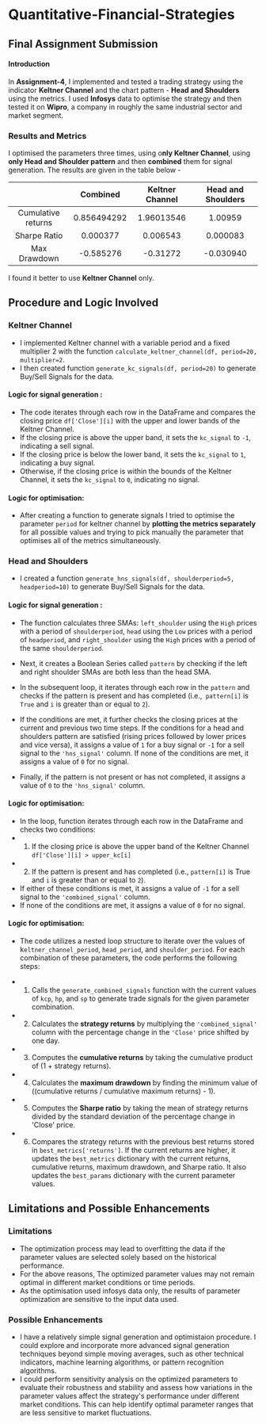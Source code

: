 # Quantitative-Financial-Strategies
## Final Assignment Submission
#### Introduction
In **Assignment-4**, I implemented and tested a trading strategy using the indicator **Keltner Channel** and the chart pattern - **Head and Shoulders** using the metrics.
I used **Infosys** data to optimise the strategy and then tested it on **Wipro**, a company in roughly the same industrial sector and market segment.

### Results and Metrics

I optimised the parameters three times, using o**nly Keltner Channel**, using **only Head and Shoulder pattern** and then **combined** them for signal generation. The results are given in the table below - 

|                    |  Combined   | Keltner Channel | Head and Shoulders |
|:------------------:|:-----------:|:---------------:|:------------------:|
| Cumulative returns | 0.856494292 |   1.96013546    |      1.00959       |
|    Sharpe Ratio    |  0.000377   |    0.006543     |      0.000083      |
|    Max Drawdown    |  -0.585276  |    -0.31272     |     -0.030940      |

I found it better to use **Keltner Channel** only.

## Procedure and Logic Involved
### Keltner Channel

* I implemented Keltner channel with a variable period and a fixed multiplier 2 with the function ```calculate_keltner_channel(df, period=20, multiplier=2```. 
* I then created function ```generate_kc_signals(df, period=20)``` to generate Buy/Sell Signals for the data.

#### Logic for signal generation :

* The code iterates through each row in the DataFrame and compares the closing price ```df['Close'][i]``` with the upper and lower bands of the Keltner Channel.
* If the closing price is above the upper band, it sets the ```kc_signal``` to ``-1``, indicating a sell signal.
* If the closing price is below the lower band, it sets the ```kc_signal``` to ``1``, indicating a buy signal.
* Otherwise, if the closing price is within the bounds of the Keltner Channel, it sets the ```kc_signal``` to ```0```, indicating no signal.

#### Logic for optimisation:
* After creating a function to generate signals I tried to optimise the parameter ```period``` for keltner channel by **plotting the metrics separately** for all possible values and trying to pick manually the parameter that optimises all of the metrics simultaneously.

### Head and Shoulders

* I created a function ```generate_hns_signals(df, shoulderperiod=5, headperiod=10)``` to generate Buy/Sell Signals for the data.

#### Logic for signal generation :

* The function calculates three SMAs: ```left_shoulder``` using the ```High``` prices with a period of ```shoulderperiod```, ```head``` using the ```Low``` prices with a period of ```headperiod```, and ```right_shoulder``` using the ```High``` prices with a period of the same ```shoulderperiod```.

* Next, it creates a Boolean Series called ```pattern``` by checking if the left and right shoulder SMAs are both less than the head SMA.

* In the subsequent loop, it iterates through each row in the ```pattern``` and checks if the pattern is present and has completed (i.e.,``` pattern[i]``` is ```True``` and ``i`` is greater than or equal to ``2``).

* If the conditions are met, it further checks the closing prices at the current and previous two time steps. If the conditions for a head and shoulders pattern are satisfied (rising prices followed by lower prices and vice versa), it assigns a value of `1` for a buy signal or `-1` for a sell signal to the `'hns_signal'` column. If none of the conditions are met, it assigns a value of `0` for no signal.

* Finally, if the pattern is not present or has not completed, it assigns a value of `0` to the `'hns_signal'` column.



#### Logic for optimisation:
* In the loop, function iterates through each row in the DataFrame and checks two conditions:
* 1. If the closing price is above the upper band of the Keltner Channel `df['Close'][i] > upper_kc[i]`
* 2. If the pattern is present and has completed (i.e., `pattern[i]` is True and `i` is greater than or equal to `2`).
* If either of these conditions is met, it assigns a value of `-1` for a sell signal to the `'combined_signal'` column.
* If none of the conditions are met, it assigns a value of `0` for no signal.

#### Logic for optimisation:
* The code utilizes a nested loop structure to iterate over the values of k`eltner_channel_period`, `head_period`, and `shoulder_period`. For each combination of these parameters, the code performs the following steps:

* 1. Calls the `generate_combined_signals` function with the current values of `kcp`, `hp`, and `sp` to generate trade signals for the given parameter combination.
* 2. Calculates the **strategy returns** by multiplying the `'combined_signal'` column with the percentage change in the `'Close'` price shifted by one day.
* 3. Computes the **cumulative returns** by taking the cumulative product of (1 + strategy returns).
* 4. Calculates the **maximum drawdown** by finding the minimum value of ((cumulative returns / cumulative maximum returns) - 1).
* 5. Computes the **Sharpe ratio** by taking the mean of strategy returns divided by the standard deviation of the percentage change in 'Close' price.
* 6. Compares the strategy returns with the previous best returns stored in `best_metrics['returns']`. If the current returns are higher, it updates the `best_metrics` dictionary with the current returns, cumulative returns, maximum drawdown, and Sharpe ratio. It also updates the `best_params` dictionary with the current parameter values.

## Limitations and Possible Enhancements

### Limitations

* The optimization process may lead to overfitting the data if the parameter values are selected solely based on the historical performance.
* For the above reasons, The optimized parameter values may not remain optimal in different market conditions or time periods.
* As the optimisation used infosys data only, the results of parameter optimization are sensitive to the input data used.

### Possible Enhancements
* I have a relatively simple signal generation and optimistaion procedure. I could explore and incorporate more advanced signal generation techniques beyond simple moving averages, such as other technical indicators, machine learning algorithms, or pattern recognition algorithms.
* I could perform sensitivity analysis on the optimized parameters to evaluate their robustness and stability and assess how variations in the parameter values affect the strategy's performance under different market conditions. This can help identify optimal parameter ranges that are less sensitive to market fluctuations.

